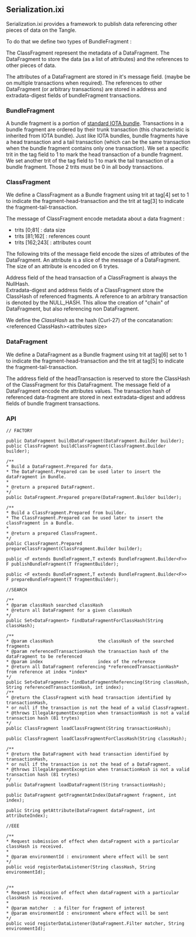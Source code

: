 ## Serialization.ixi

Serialization.ixi provides a framework to publish data referencing other pieces of data on the Tangle.

To do that we define two types of BundleFragment :

The ClassFragment represent the metadata of a DataFragment. The DataFragment to store the data (as a list of attributes) and the references to other pieces of data.

The attributes of a DataFragment are stored in it's message field. (maybe be on multiple transactions when required).
The references to other DataFragment (or arbitrary transactions) are stored in address and extradata-digest fields of bundleFragment transactions.

### BundleFragment

A bundle fragment is a portion of [standard IOTA bundle](https://docs.iota.org/docs/getting-started/0.1/introduction/what-is-a-bundle). 
Transactions in a bundle fragment are ordered by their trunk transaction (this characteristic is inherited from IOTA bundle). 
Just like IOTA bundles, bundle fragments have a head transaction and a tail transaction (which can be the same transaction 
when the bundle fragment contains only one transaction). 
We set a specific trit in the tag field to 1 to mark the head transaction of a bundle fragment. 
We set another trit of the tag field to 1 to mark the tail transaction of a bundle fragment. 
Those 2 trits must be 0 in all body transactions.

### ClassFragment

We define a ClassFragment as a Bundle fragment using trit at tag[4] set to 1 to indicate the fragment-head-transaction 
and the trit at tag[3] to indicate the fragment-tail-transaction.

The message of ClassFragment encode metadata about a data fragment : 

- trits [0;81[ : data size
- trits [81;162[ : references count
- trits [162;243[ : attributes count

The following trits of the message field encode the sizes of attributes of the DataFragment.
An attribute is a slice of the message of a DataFragment.
The size of an attribute is encoded on 6 trytes.

Address field of the head transaction of a ClassFragment is always the NullHash.  
Extradata-digest and address fields of a ClassFragment store the ClassHash of referenced fragments.
A reference to an arbitrary transaction is denoted by the NULL_HASH. This allow the creation of "chain" of DataFragment, but also referencing non DataFragment.

We define the *ClassHash* as the hash (Curl-27) of the concatanation: &lt;referenced ClassHash&gt;&lt;attributes size&gt;

### DataFragment

We define a DataFragment as a Bundle fragment using trit at tag[6] set to 1 to indicate the fragment-head-transaction 
and the trit at tag[5] to indicate the fragment-tail-transaction.

The address field of the headTransaction is reserved to store the ClassHash of the ClassFragment for this DataFragment.
The message field of a DataFragment encode the attributes values.
The transaction hash of referenced data-fragment are stored in next extradata-digest and address fields of bundle fragment transactions.

### API

    // FACTORY
    
    public DataFragment buildDataFragment(DataFragment.Builder builder);
    public ClassFragment buildClassFragment(ClassFragment.Builder builder);
    
    /**
    * Build a DataFragment.Prepared for data.
    * The DataFragment.Prepared can be used later to insert the dataFragment in Bundle.
    *
    * @return a prepared DataFragment.
    */
    public DataFragment.Prepared prepare(DataFragment.Builder builder);
    
    /**
    * Build a ClassFragment.Prepared from builder.
    * The ClassFragment.Prepared can be used later to insert the classFragment in a Bundle.
    *
    * @return a prepared ClassFragment.
    */
    public ClassFragment.Prepared prepareClassFragment(ClassFragment.Builder builder);
    
    public <F extends BundleFragment,T extends BundleFragment.Builder<F>> F publishBundleFragment(T fragmentBuilder);
    
    public <F extends BundleFragment,T extends BundleFragment.Builder<F>> F prepareBundleFragment(T fragmentBuilder);
    
    //SEARCH
    
    /**
    * @param classHash searched classHash
    * @return all DataFragment for a given classHash
    */
    public Set<DataFragment> findDataFragmentForClassHash(String classHash);
    
    /**
    * @param classHash                 the classHash of the searched fragments
    * @param referencedTransactionHash the transaction hash of the dataFragment to be referenced
    * @param index                     index of the reference
    * @return all DataFragment referencing *referencedTransactionHash* from reference at index *index*
    */
    public Set<DataFragment> findDataFragmentReferencing(String classHash, String referencedTransactionHash, int index);
    /**
    * @return the ClassFragment with head transaction identified by transactionHash,
    * or null if the transaction is not the head of a valid ClassFragment.
    * @throws IllegalArgumentException when transactionHash is not a valid transaction hash (81 trytes)
    */
    public ClassFragment loadClassFragment(String transactionHash);
    
    public ClassFragment loadClassFragmentForClassHash(String classHash);
    
    /**
    * @return the DataFragment with head transaction identified by transactionHash,
    * or null if the transaction is not the head of a DataFragment.
    * @throws IllegalArgumentException when transactionHash is not a valid transaction hash (81 trytes)
    */
    public DataFragment loadDataFragment(String transactionHash);
    
    public DataFragment getFragmentAtIndex(DataFragment fragment, int index);
    
    public String getAttribute(DataFragment dataFragment, int attributeIndex);
    
    //EEE
    
    /**
    * Request submission of effect when dataFragment with a particular classHash is received.
    *
    * @param environmentId : environment where effect will be sent
    */
    public void registerDataListener(String classHash, String environmentId);
    
    
    /**
    * Request submission of effect when dataFragment with a particular classHash is received.
    *
    * @param matcher  : a filter for fragment of interest
    * @param environmentId : environment where effect will be sent
    */
    public void registerDataListener(DataFragment.Filter matcher, String environmentId);
    
